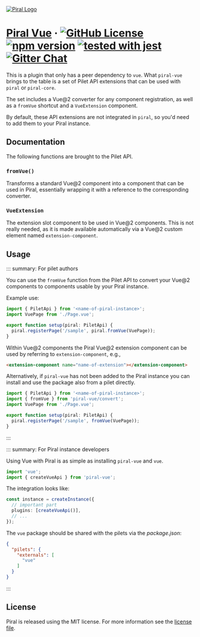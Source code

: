 [![Piral Logo](https://github.com/smapiot/piral/raw/main/docs/assets/logo.png)](https://piral.io)

# [Piral Vue](https://piral.io) &middot; [![GitHub License](https://img.shields.io/badge/license-MIT-blue.svg)](https://github.com/smapiot/piral/blob/main/LICENSE) [![npm version](https://img.shields.io/npm/v/piral-vue.svg?style=flat)](https://www.npmjs.com/package/piral-vue) [![tested with jest](https://img.shields.io/badge/tested_with-jest-99424f.svg)](https://jestjs.io) [![Gitter Chat](https://badges.gitter.im/gitterHQ/gitter.png)](https://gitter.im/piral-io/community)

This is a plugin that only has a peer dependency to `vue`. What `piral-vue` brings to the table is a set of Pilet API extensions that can be used with `piral` or `piral-core`.

The set includes a Vue@2 converter for any component registration, as well as a `fromVue` shortcut and a `VueExtension` component.

By default, these API extensions are not integrated in `piral`, so you'd need to add them to your Piral instance.

## Documentation

The following functions are brought to the Pilet API.

### `fromVue()`

Transforms a standard Vue@2 component into a component that can be used in Piral, essentially wrapping it with a reference to the corresponding converter.

### `VueExtension`

The extension slot component to be used in Vue@2 components. This is not really needed, as it is made available automatically via a Vue@2 custom element named `extension-component`.

## Usage

::: summary: For pilet authors

You can use the `fromVue` function from the Pilet API to convert your Vue@2 components to components usable by your Piral instance.

Example use:

```ts
import { PiletApi } from '<name-of-piral-instance>';
import VuePage from './Page.vue';

export function setup(piral: PiletApi) {
  piral.registerPage('/sample', piral.fromVue(VuePage));
}
```

Within Vue@2 components the Piral Vue@2 extension component can be used by referring to `extension-component`, e.g.,

```html
<extension-component name="name-of-extension"></extension-component>
```

Alternatively, if `piral-vue` has not been added to the Piral instance you can install and use the package also from a pilet directly.

```ts
import { PiletApi } from '<name-of-piral-instance>';
import { fromVue } from 'piral-vue/convert';
import VuePage from './Page.vue';

export function setup(piral: PiletApi) {
  piral.registerPage('/sample', fromVue(VuePage));
}
```

:::

::: summary: For Piral instance developers

Using Vue with Piral is as simple as installing `piral-vue` and `vue`.

```ts
import 'vue';
import { createVueApi } from 'piral-vue';
```

The integration looks like:

```ts
const instance = createInstance({
  // important part
  plugins: [createVueApi()],
  // ...
});
```

The `vue` package should be shared with the pilets via the *package.json*:

```json
{
  "pilets": {
    "externals": [
      "vue"
    ]
  }
}
```

:::

## License

Piral is released using the MIT license. For more information see the [license file](./LICENSE).
